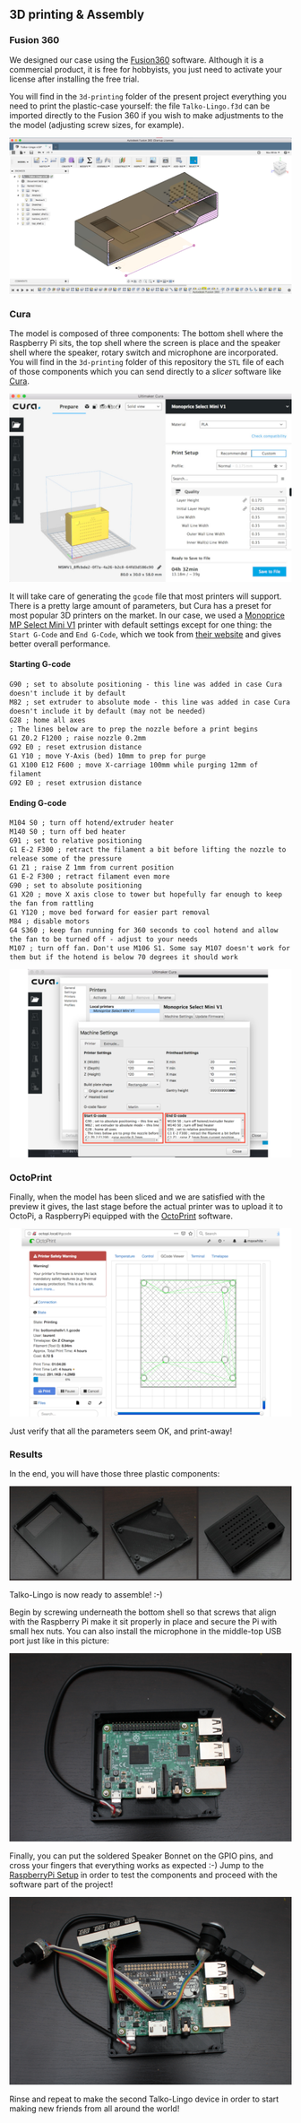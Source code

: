 ## 3D printing & Assembly

### Fusion 360

We designed our case using the [Fusion360](https://www.autodesk.com/products/fusion-360/overview) software. Although it is a commercial product, it is free for hobbyists, you just need to activate your license after installing the free trial.

You will find in the `3d-printing` folder of the present project everything you need to print the plastic-case yourself: the file `Talko-Lingo.f3d` can be imported directly to the Fusion 360 if you wish to make adjustments to the the model (adjusting screw sizes, for example).

![Fusion 360](./img/fusion360.jpg "Fusion 360")

### Cura

The model is composed of three components: The bottom shell where the Raspberry Pi sits, the top shell where the screen is place and the speaker shell where the speaker, rotary switch and microphone are incorporated. You will find in the `3d-printing` folder of this repository the `STL` file of each of those components which you can send directly to a _slicer_ software like [Cura](https://ultimaker.com/en/products/ultimaker-cura-software).

![Cura](./img/cura.jpg "Cura")

It will take care of generating the `gcode` file that most printers will support. There is a pretty large amount of parameters, but Cura has a preset for most popular 3D printers on the market. In our case, we used a [Monoprice MP Select Mini V1](https://www.monoprice.com/product?c_id=107&cp_id=10724&cs_id=1072403&p_id=31429&seq=1&format=2) printer with default settings except for one thing: the `Start G-Code` and `End G-Code`, which we took from [their website](https://mpselectmini.com/starting_ending_g-code_scripts) and gives better overall performance.

#### Starting G-code
 ```
G90 ; set to absolute positioning - this line was added in case Cura doesn't include it by default
M82 ; set extruder to absolute mode - this line was added in case Cura doesn't include it by default (may not be needed)
G28 ; home all axes
; The lines below are to prep the nozzle before a print begins
G1 Z0.2 F1200 ; raise nozzle 0.2mm
G92 E0 ; reset extrusion distance
G1 Y10 ; move Y-Axis (bed) 10mm to prep for purge
G1 X100 E12 F600 ; move X-carriage 100mm while purging 12mm of filament
G92 E0 ; reset extrusion distance
 ```
#### Ending G-code

```
M104 S0 ; turn off hotend/extruder heater
M140 S0 ; turn off bed heater
G91 ; set to relative positioning
G1 E-2 F300 ; retract the filament a bit before lifting the nozzle to release some of the pressure
G1 Z1 ; raise Z 1mm from current position
G1 E-2 F300 ; retract filament even more
G90 ; set to absolute positioning
G1 X20 ; move X axis close to tower but hopefully far enough to keep the fan from rattling
G1 Y120 ; move bed forward for easier part removal
M84 ; disable motors
G4 S360 ; keep fan running for 360 seconds to cool hotend and allow the fan to be turned off - adjust to your needs
M107 ; turn off fan. Don't use M106 S1. Some say M107 doesn't work for them but if the hotend is below 70 degrees it should work
```

![Cura](./img/gcode.png "Cura")

### OctoPrint

Finally, when the model has been sliced and we are satisfied with the preview it gives, the last stage before the actual printer was to upload it to OctoPi, a RaspberryPi equipped with the [OctoPrint](https://octoprint.org) software.

![Octoprint](./img/octopi.png "Octoprint")

Just verify that all the parameters seem OK, and print-away!

### Results

In the end, you will have those three plastic components:

![FinalParts](./img/finalparts.jpg "Final Parts")

Talko-Lingo is now ready to assemble! :-)

Begin by screwing underneath the bottom shell so that screws that align with the Raspberry Pi make it sit properly in place and secure the Pi with small hex nuts. You can also install the microphone in the middle-top USB port just like in this picture:

![WithPi](./img/withpi.jpg "With Pi")

Finally, you can put the soldered Speaker Bonnet on the GPIO pins, and cross your fingers that everything works as expected :-) Jump to the [RaspberryPi Setup]() in order to test the components and proceed with the software part of the project!

![WithBonnet](./img/withbonnet.jpg "With Pi")

Rinse and repeat to make the second Talko-Lingo device in order to start making new friends from all around the world!
